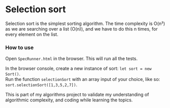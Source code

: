 # Selection sort

Selection sort is the simplest sorting algorithm.
The time complexity is O(n²) as we are searching over a list (O(n)), and we have to do this n times, for every element on the list.

### How to use

Open `SpecRunner.html` in the browser. This will run all the tests.

In the browser console, create a new instance of sort: `let sort = new Sort()`.  
Run the function `selectionSort` with an array input of your choice, like so:  
`sort.selectionSort([1,3,5,2,7])`.


This is part of my algorithms project to validate my understanding of algorithmic complexity, and coding while learning the topics.
